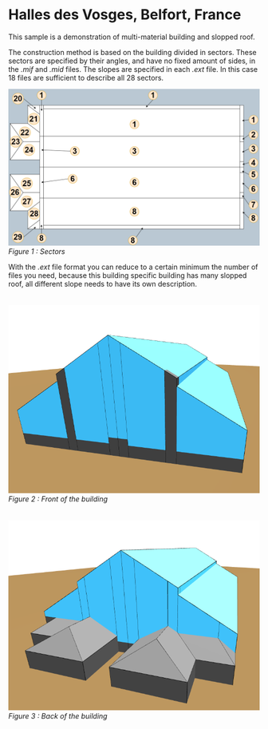 # Halles des Vosges, Belfort, France

This sample is a demonstration of multi-material building and slopped roof.

The construction method is based on the building divided in sectors. These sectors are specified by their angles, and have no fixed amount of sides, in the *.mif* and *.mid* files. The slopes are specified in each *.ext* file. In this case 18 files are sufficient to describe all 28 sectors.

![](./sectors.png)
\
*Figure 1 : Sectors*

With the *.ext* file format you can reduce to a certain minimum the number of files you need, because this building specific building has many slopped roof, all different slope needs to have its own description.
\
\
\
![](./halles_front.png)
\
*Figure 2 : Front of the building*
\
\
\
![](./halles_back.png)
\
*Figure 3 : Back of the building*
